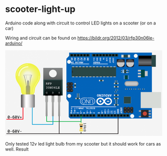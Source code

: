 # scooter-light-up
Arduino code along with circuit to control LED lights on a scooter (or on a car)

Wiring and circuit can be found on 
https://bildr.org/2012/03/rfp30n06le-arduino/

![Alt text](https://github.com/men9xuan/scooter-light-up/blob/master/general%20circuit.png "General circuit")


Only tested 12v led light bulb from my scooter but it should work for cars as well. 
Result
